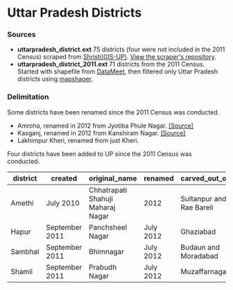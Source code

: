 # Uttar Pradesh Districts

### Sources
- **uttarpradesh_district.ext** 75 districts (four were not included in the 2011 Census) scraped from [Shristi(GIS-UP)](http://gis.up.nic.in/srishti/election2017/). [View the scraper's repository](https://github.com/HindustanTimesLabs/up-shape-scrape). 
- **uttarpradesh_district_2011.ext** 71 districts from the 2011 Census. Started with shapefile from [DataMeet](https://github.com/datameet/maps/tree/master/Survey-of-India-Index-Maps/Boundaries), then filtered only Uttar Pradesh districts using [mapshaper](http://mapshaper.org/).

### Delimitation
Some districts have been renamed since the 2011 Census was conducted.
- Amroha, renamed in 2012 from Jyotiba Phule Nagar. [[Source]](https://en.wikipedia.org/wiki/Amroha_district#History)
- Kasganj, renamed in 2012 from Kanshiram Nagar. [[Source]](https://en.wikipedia.org/wiki/Kasganj_district#History)
- Lakhimpur Kheri, renamed from just Kheri.

Four districts have been added to UP since the 2011 Census was conducted.

| district | created        | original_name                     | renamed   | carved_out_of            | source                                                                                                                      | 
|----------|----------------|-----------------------------------|-----------|--------------------------|-----------------------------------------------------------------------------------------------------------------------------| 
| Amethi   | July 2010      | Chhatrapati Shahuji Maharaj Nagar | 2012      | Sultanpur and Rae Bareli | [[Wikipedia]](https://en.wikipedia.org/wiki/Amethi_district#General_characteristics_of_the_district)                        | 
| Hapur    | September 2011 | Panchsheel Nagar                  | July 2012 | Ghaziabad                | [[Wikipedia]](https://en.wikipedia.org/wiki/Hapur_district#History)                                                         | 
| Sambhal  | September 2011 | Bhimnagar                         | July 2012 | Budaun and Moradabad     | [[Wikipedia]](https://en.wikipedia.org/wiki/Sambhal_district#Creation) [[Wikipedia]](https://en.wikipedia.org/wiki/Sambhal) | 
| Shamli   | September 2011 | Prabudh Nagar                     | July 2012 | Muzaffarnagar            | [[Wikipedia]](https://en.wikipedia.org/wiki/Shamli_district)                                                                | 